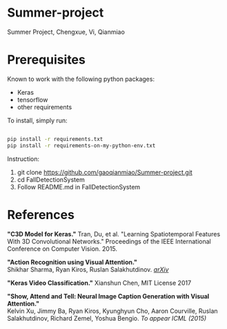 # Summer-project
Summer Project, Chengxue, Vi, Qianmiao 

Prerequisites
=============
Known to work with the following python packages:
- Keras
- tensorflow
- other requirements

To install, simply run:

```bash

pip install -r requirements.txt
pip install -r requirements-on-my-python-env.txt 

```
Instruction:
1. git clone https://github.com/gaoqianmiao/Summer-project.git
2. cd FallDetectionSystem
3. Follow README.md in FallDetectionSystem

References
==========

**"C3D Model for Keras."** 
Tran, Du, et al. "Learning Spatiotemporal Features With 3D Convolutional Networks." Proceedings of the IEEE International Conference on Computer Vision. 2015.

**"Action Recognition using Visual Attention."**  
Shikhar Sharma, Ryan Kiros, Ruslan Salakhutdinov. *[arXiv](http://arxiv.org/abs/1511.04119)*

**"Keras Video Classification."** 
Xianshun Chen, MIT License 2017

**"Show, Attend and Tell: Neural Image Caption Generation with Visual Attention."**  
Kelvin Xu, Jimmy Ba, Ryan Kiros, Kyunghyun Cho, Aaron Courville, Ruslan
Salakhutdinov, Richard Zemel, Yoshua Bengio. *To appear ICML (2015)*

